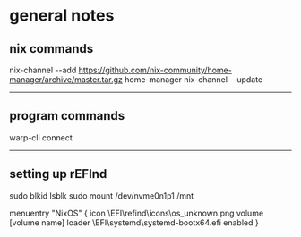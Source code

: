 # general notes

## nix commands

nix-channel --add https://github.com/nix-community/home-manager/archive/master.tar.gz home-manager
nix-channel --update

---

## program commands

warp-cli connect

---

## setting up rEFInd

sudo blkid
lsblk
sudo mount /dev/nvme0n1p1 /mnt

menuentry "NixOS" {
    icon \EFI\refind\icons\os_unknown.png
    volume [volume name]
    loader \EFI\systemd\systemd-bootx64.efi
    enabled
}

